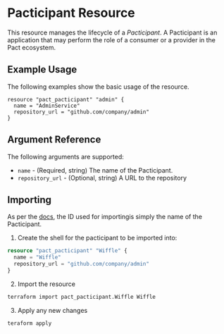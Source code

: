 # Pacticipant Resource

This resource manages the lifecycle of a _Pacticipant_. A Pacticipant is an application that may perform the role of a consumer or a provider in the Pact ecosystem.

## Example Usage
The following examples show the basic usage of the resource.

```hcl
resource "pact_pacticipant" "admin" {
  name = "AdminService"
  repository_url = "github.com/company/admin"
}
```

## Argument Reference

The following arguments are supported:

* `name` - (Required, string) The name of the Pacticipant.
* `repository_url` - (Optional, string) A URL to the repository

## Importing

As per the [docs](https://www.terraform.io/docs/import/usage.html), the ID used for importingis simply the name of the Pacticipant.

1. Create the shell for the pacticipant to be imported into:

```tf
resource "pact_pacticipant" "Wiffle" {
  name = "Wiffle"
  repository_url = "github.com/company/admin"
}
```

2. Import the resource
```sh
terraform import pact_pacticipant.Wiffle Wiffle
```

3. Apply any new changes
```sh
teraform apply
```
